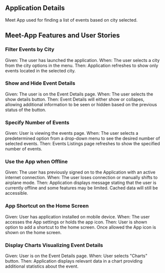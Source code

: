 ## Application Details

Meet App used for finding a list of events based on city selected.

## Meet-App Features and User Stories

### Filter Events by City

Given: The user has launched the application.
When: The user selects a city from the city options in the menu.
Then: Application refreshes to show only events located in the selected city.

### Show and Hide Event Details

Given: The user is on the Event Details page.
When: The user selects the show details button.
Then: Event Details will either show or collapes, allowing additional information to be seen or hidden based on the previous status of the button.

### Specify Number of Events

Given: User is viewing the events page.
When: The user selects a predetermined option from a drop-down menu to see the desired number of selected events.
Then: Events Listings page refreshes to show the specified number of events.

### Use the App when Offline

Given: The user has previously signed on to the Application with an active internet connection.
When: The user loses connection or manually shifts to airplane mode.
Then: Application displays message stating that the user is currently offline and some features may be limited. Cached data will still be accessible.

### App Shortcut on the Home Screen

Given: User has application installed on mobile device.
When: The user accesses the App settings or holds the app icon.
Then: User is shown option to add a shortcut to the home screen. Once allowed the App icon is shown on the home screen.

### Display Charts Visualizing Event Details

Given: User is on the Event Details page.
When: User selects "Charts" button.
Then: Application displays relevant data in a chart providing additional statistics about the event.